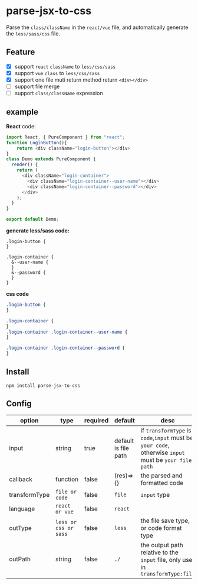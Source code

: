 # parse-jsx-to-css

Parse the `class/className` in the `react/vue` file, and automatically generate the `less/sass/css` file.

## Feature

- [x] support `react` `className` to `less/css/sass`
- [x] support `vue` `class` to `less/css/sass`
- [x] support one file muti return method return `<div></div>`
- [ ] support file merge
- [ ] support `class/className` expression

## example

**React** code:

```js
import React, { PureComponent } from "react";
function LoginButton(){
    return <div className="login-button"></div>
}
class Demo extends PureComponent {
  render() {
    return (
      <div className="login-container">
        <div className="login-container--user-name"></div>
        <div className="login-container--password"></div>
      </div>
    );
  }
}

export default Demo;
```

**generate less/sass code:**

```less
.login-button {
}

.login-container {
  &--user-name {
  }
  &--password {
  }
}

```

**css code**

```css
.login-button {
}

.login-container {
}
.login-container .login-container--user-name {
}

.login-container .login-container--password {
}
```

## Install

```
npm install parse-jsx-to-css
```

## Config

|  option   | type | required  | default  | desc  |
|  ----  | ----  | ----  | ----  |----  |
| input  | string | true | default is file path | if `transformType` is `code`,`input` must be `your code`, otherwise `input` must be `your file path` |
| callback  | function | false | (res)=>{} | the parsed and formatted code  |
| transformType  | `file or code` | false | `file` | `input` type |
| language  | `react or vue` | false | `react` |  |
| outType  | `less or css or sass` | false | `less` | the file save type, or code format type |
| outPath  | string | false | `./` | the output path relative to the `input` file, only use in `transformType:file` |